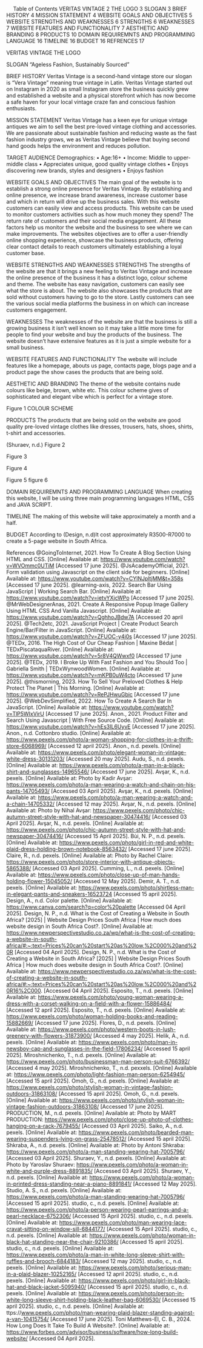 
 
Table of Contents
VERITAS VINTAGE	2
THE LOGO	3
SLOGAN	3
BRIEF HISTORY	4
MISSION STATEMENT	4
WEBSITE GOALS AND OBJECTIVES	5
WEBSITE STRENGTHS AND WEAKNESSES	6
STRENGTHS	6
WEAKNESSES	7
WEBSITE FEATURES AND FUNCTIONALITY	7
AESTHETIC AND BRANDING	8
PRODUCTS	10
DOMAIN REQUIREMNTS AND PROGRAMMING LANGUAGE	16
TIMELINE	16
BUDGET	16
REFRENCES	17













VERITAS VINTAGE
THE LOGO

 



SLOGAN
“Ageless Fashion, Sustainably Sourced”








BRIEF HISTORY
Veritas Vintage is a second-hand vintage store our slogan is “Vera Vintage” meaning true vintage in Latin. Veritas Vintage started out on Instagram in 2020 as small Instagram store the business quickly grew and established a website and a physical storefront which has now become a safe haven for your local vintage craze fan and conscious fashion enthusiasts.

MISSION STATEMENT
Veritas Vintage has a keen eye for unique vintage antiques we aim to sell the best pre-loved vintage clothing and accessories. We are passionate about sustainable fashion and reducing waste as the fast fashion industry grows, we as Veritas Vintage believe that buying second hand goods helps the environment and reduces pollution. 






TARGET AUDIENCE
Demographics:
•	Age:16+
•	Income: Middle to upper-middle class
•	Appreciates unique, good quality vintage clothes
•	Enjoys discovering new brands, styles and designers
•	Enjoys fashion



WEBSITE GOALS AND OBJECTIVES
The main goal of the website is to establish a strong online presence for Veritas Vintage. By establishing and online presence, we increase brand awareness, increase customer base and which in return will drive up the business sales. With this website customers can easily view and access products. This website can be used to monitor customers activities such as how much money they spend? The return rate of customers and their social media engagement. All these factors help us monitor the website and the business to see where we can make improvements. The websites objectives are to offer a user-friendly online shopping experience, showcase the business products, offering clear contact details to reach customers ultimately establishing a loyal customer base.


WEBSITE STRENGTHS AND WEAKNESSES
STRENGTHS
The strengths of the website are that it brings a new feeling to Veritas Vintage and increase the online presence of the business it has a distinct logo, colour scheme and theme.
The website has easy navigation, customers can easily see what the store is about. The website also showcases the products that are sold without customers having to go to the store. Lastly customers can see the various social media platforms the business in on which can increase customers engagement.








WEAKNESSES
The weaknesses of the website are that the business is still a growing business it isn’t well known so it may take a little more time for people to find your website and buy the products of the business. The website doesn’t have extensive features as it is just a simple website for a small business.




WEBSITE FEATURES AND FUNCTIONALITY
The website will include features like a homepage, abouts us page, contacts page, blogs page and a product page the show cases the products that are being sold.
 
AESTHETIC AND BRANDING
The theme of the website contains nude colours like beige, brown, white etc. This colour scheme gives of sophisticated and elegant vibe which is perfect for a vintage store.

 
Figure 1 COLOUR SCHEME







PRODUCTS
The products that are being sold on the website are good quality pre-loved vintage clothes like dresses, trousers, hats, shoes, shirts, t-shirt and accessories.








(Shuraev, n.d.) 
Figure 2
 
Figure 3
 
Figure 4
 
Figure 5
 figure 6
     

    
    






 

 
 



 
 
 
 
 
 
 
 
 
 
 
 
 
 
 


DOMAIN REQUIREMNTS AND PROGRAMMING LANGUAGE
When creating this website, I will be using three main programming languages HTML, CSS and JAVA SCRIPT.


TIMELINE
The making of this website will take approximately a month and a half.

BUDGET
According to (Design, n.d)It cost approximately R3500-R7000 to create a 5-page website in South Africa.


References
@GoingToInternet, 2021. How To Create A Blog Section Using HTML and CSS. [Online] 
Available at: https://www.youtube.com/watch?v=WVOmmc0UTiM
[Accessed 17 june 2025].
@JsAcademyOfficial, 2021. Form validation using Javascript on the client side for beginners. [Online] 
Available at: https://www.youtube.com/watch?v=CYlNJpltjMM&t=358s
[Accessed 17 june 2025].
@learning-axis, 2022. Search Bar Using JavaScript | Working Search Bar. [Online] 
Available at: https://www.youtube.com/watch?v=ietvYXjcWPo
[Accessed 17 june 2025].
@MrWebDesignerAnas, 2021. Create A Responsive Popup Image Gallery Using HTML CSS And Vanilla Javascript. [Online] 
Available at: https://www.youtube.com/watch?v=QghhoJBdw7A
[Accessed 20 april 2025].
@Tech2etc, 2021. JavaScript Project | Create Product Search Engine/Bar/Filter in JavaScript. [Online] 
Available at: https://www.youtube.com/watch?v=ZFUOC-y4i0s
[Accessed 17 june 2025].
@TEDx, 2016. The High Cost of Our Cheap Fashion | Maxine Bédat | TEDxPiscataquaRiver. [Online] 
Available at: https://www.youtube.com/watch?v=5r8V4QWwxf0
[Accessed 17 june 2025].
@TEDx, 2019. I Broke Up With Fast Fashion and You Should Too | Gabriella Smith | TEDxWynwoodWomen. [Online] 
Available at: https://www.youtube.com/watch?v=mKPB0uW4cto
[Accessed 17 june 2025].
@thismorning, 2023. How To Sell Your Preloved Clothes & Help Protect The Planet | This Morning. [Online] 
Available at: https://www.youtube.com/watch?v=RePJHwuGbic
[Accessed 17 june 2025].
@WebDevSimplified, 2022. How To Create A Search Bar In JavaScript. [Online] 
Available at: https://www.youtube.com/watch?v=TlP5WIxVirU
[Accessed 17 june 2025].
Anon., 2021. Product Filter and Search Using Javascript | With Free Source Code. [Online] 
Available at: https://www.youtube.com/watch?v=hEs3IL6UyvE
[Accessed 17 june 2025].
Anon., n.d. Cottonbro studio. [Online] 
Available at: https://www.pexels.com/photo/a-woman-shopping-for-clothes-in-a-thrift-store-6068969/
[Accessed 12 april 2025].
Anon., n.d. pexels. [Online] 
Available at: https://www.pexels.com/photo/elegant-woman-in-vintage-white-dress-30131203/
[Accessed 20 may 2025].
Audu, S., n.d. pexels. [Online] 
Available at: https://www.pexels.com/photo/a-man-in-a-black-shirt-and-sunglasses-14965546/
[Accessed 17 june 2025].
Avşar, K., n.d. pexels. [Online] 
Available at: Photo by Kadir Avşar: https://www.pexels.com/photo/a-man-wearing-a-watch-and-chain-on-his-pants-14705493/
[Accessed 03 April 2025].
Avşar, K., n.d. pexels. [Online] 
Available at: https://www.pexels.com/photo/a-man-wearing-a-watch-and-a-chain-14705332/
[Accessed 12 may 2025].
Avşar, N., n.d. pexels. [Online] 
Available at: Photo by Nihal Avşar: https://www.pexels.com/photo/chic-autumn-street-style-with-hat-and-newspaper-30474416/
[Accessed 03 April 2025].
Avşar, N., n.d. pexels. [Online] 
Available at: https://www.pexels.com/photo/chic-autumn-street-style-with-hat-and-newspaper-30474416/
[Accessed 15 April 2025].
Bùi, N. P., n.d. pexels. [Online] 
Available at: https://www.pexels.com/photo/girl-in-red-and-white-plaid-dress-holding-brown-notebook-8563432/
[Accessed 17 june 2025].
Claire, R., n.d. pexels. [Online] 
Available at: Photo by Rachel Claire: https://www.pexels.com/photo/store-interior-with-antique-objects-5865388/
[Accessed 03 April 2025].
Cumming, L., n.d. pexels. [Online] 
Available at: https://www.pexels.com/photo/close-up-of-man-hands-holding-flower-15045052/
[Accessed 12 May 2025].
Demir, A. T., n.d. pexels. [Online] 
Available at: https://www.pexels.com/photo/shirtless-man-in-elegant-pants-and-sneakers-16523724
[Accessed 15 april 2025].
Design, A., n.d. Color palette. [Online] 
Available at: https://www.canva.com/search?q=color%20palette
[Accessed 04 April 2025].
Design, N. P., n.d. What is the Cost of Creating a Website in South Africa? [2025] | Website Design Prices South Africa | How much does website design in South Africa Cost?. [Online] 
Available at: https://www.newperspectivestudio.co.za/wp/what-is-the-cost-of-creating-a-website-in-south-africa/#:~:text=Prices%20can%20start%20as%20low,%2C000%20and%20R
[Accessed 04 April 2025].
Design, N. P., n.d. What is the Cost of Creating a Website in South Africa? [2025] | Website Design Prices South Africa | How much does website design in South Africa Cost?. [Online] 
Available at: https://www.newperspectivestudio.co.za/wp/what-is-the-cost-of-creating-a-website-in-south-africa/#:~:text=Prices%20can%20start%20as%20low,%2C000%20and%20R16%2C000.
[Accessed 04 April 2025].
Esposito, T., n.d. pexels. [Online] 
Available at: https://www.pexels.com/photo/young-woman-wearing-a-dress-with-a-corset-walking-on-a-field-with-a-flower-15886484/
[Accessed 12 april 2025].
Esposito, T., n.d. pexels. [Online] 
Available at: https://www.pexels.com/photo/woman-holding-books-and-reading-15882669/
[Accessed 17 june 2025].
Flores, D., n.d. pexels. [Online] 
Available at: https://www.pexels.com/photo/western-boots-in-lush-greenery-with-flowers-31873900/
[Accessed 4 may 2025].
Helik, A., n.d. pexels. [Online] 
Available at: https://www.pexels.com/photo/man-in-newsboy-cap-and-sunglasses-in-the-field-17806234/
[Accessed 15 april 2025].
Miroshnichenko, T., n.d. pexels. [Online] 
Available at: https://www.pexels.com/photo/businessman-man-person-suit-6766392/
[Accessed 4 may 2025].
Miroshnichenko, T., n.d. pexxels. [Online] 
Available at: https://www.pexels.com/photo/light-fashion-man-person-6254945/
[Accessed 15 april 2025].
Omoh, G., n.d. pexels. [Online] 
Available at: https://www.pexels.com/photo/stylish-woman-in-vintage-fashion-outdoors-31863108/
[Accessed 15 april 2025].
Omoh, G., n.d. pexels. [Online] 
Available at: https://www.pexels.com/photo/stylish-woman-in-vintage-fashion-outdoors-31863108/
[Accessed 17 june 2025].
PRODUCTION, M., n.d. pexels. [Online] 
Available at: Photo by MART PRODUCTION: https://www.pexels.com/photo/close-up-photo-of-clothes-hanging-on-a-rack-7679455/
[Accessed 03 April 2025].
Saiko, A., n.d. pexels. [Online] 
Available at: https://www.pexels.com/photo/bearded-man-wearing-suspenders-lying-on-grass-25478512/
[Accessed 15 april 2025].
Shkraba, A., n.d. pexels. [Online] 
Available at: Photo by Antoni Shkraba: https://www.pexels.com/photo/a-man-standing-wearing-hat-7005796/
[Accessed 03 April 2025].
Shuraev, Y., n.d. pexels. [Online] 
Available at: Photo by Yaroslav Shuraev: https://www.pexels.com/photo/a-woman-in-white-and-purple-dress-8891835/
[Accessed 03 April 2025].
Shuraev, Y., n.d. pexels. [Online] 
Available at: https://www.pexels.com/photo/a-woman-in-printed-dress-standing-near-a-piano-8891841/
[Accessed 12 May 2025].
Studio, A. S., n.d. pexels. [Online] 
Available at: https://www.pexels.com/photo/a-man-standing-wearing-hat-7005796/
[Accessed 15 april 2025].
studio, c., n.d. pexels. [Online] 
Available at: https://www.pexels.com/photo/a-person-wearing-pearl-earrings-and-a-pearl-necklace-6752306/
[Accessed 15 April 2025].
studio, c., n.d. pexels. [Online] 
Available at: https://www.pexels.com/photo/man-wearing-lace-cravat-sitting-on-window-sill-6844177/
[Accessed 15 April 2025].
studio, c., n.d. pexels. [Online] 
Available at: https://www.pexels.com/photo/woman-in-black-hat-standing-near-the-chair-9210386/
[Accessed 15 april 2025].
studio, c., n.d. pexels. [Online] 
Available at: https://www.pexels.com/photo/a-man-in-white-long-sleeve-shirt-with-ruffles-and-brooch-6844183/
[Accessed 12 may 2025].
studio, c., n.d. pexels. [Online] 
Available at: https://www.pexels.com/photo/serious-man-in-a-plaid-blazer-10252165/
[Accessed 12 april 2025].
studio, c., n.d. pexels. [Online] 
Available at: https://www.pexels.com/photo/girl-in-black-hat-and-black-jacket-5095940/
[Accessed 15 april 2025].
studio, c., n.d. pexels. [Online] 
Available at: https://www.pexels.com/photo/person-in-white-long-sleeve-shirt-holding-black-leather-bag-6069530/
[Accessed 15 april 2025].
studio, c., n.d. pexels. [Online] 
Available at: ttps://www.pexels.com/photo/man-wearing-plaid-blazer-standing-against-a-van-10415754/
[Accessed 17 june 2025].
Toni Matthews-El, C. B., 2024. How Long Does It Take To Build A Website?. [Online] 
Available at: https://www.forbes.com/advisor/business/software/how-long-build-website/
[Accessed 04 April 2025].





